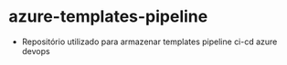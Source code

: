 # azure-templates-pipeline

- Repositório utilizado para armazenar templates pipeline ci-cd azure devops